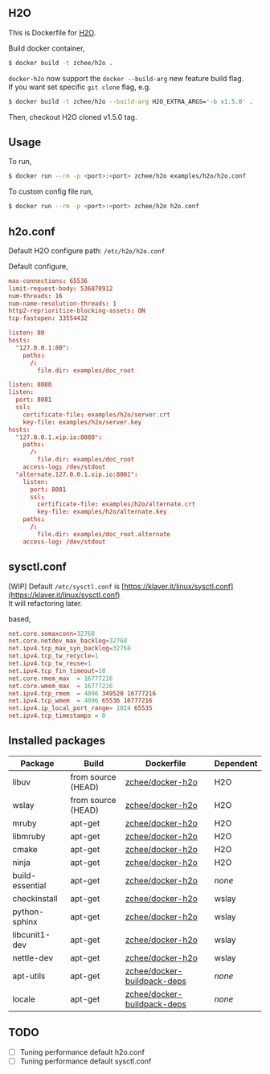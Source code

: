 ## H2O

This is Dockerfile for [H2O](https://github.com/h2o/h2o).

Build docker container,

```bash
$ docker build -t zchee/h2o .
```

`docker-h2o` now support the `docker --build-arg` new feature build flag.  
If you want set specific `git clone` flag, e.g.

```bash
$ docker build -t zchee/h2o --build-arg H2O_EXTRA_ARGS='-b v1.5.0' .
```
Then, checkout H2O cloned v1.5.0 tag.

## Usage

To run,

```bash
$ docker run --rm -p <port>:<port> zchee/h2o examples/h2o/h2o.conf
```

To custom config file run,

```bash
$ docker run --rm -p <port>:<port> zchee/h2o h2o.conf
```

## h2o.conf
Default H2O configure path: `/etc/h2o/h2o.conf`

Default configure, 

```conf
max-connections: 65536
limit-request-body: 536870912
num-threads: 16
num-name-resolution-threads: 1
http2-reprioritize-blocking-assets: ON
tcp-fastopen: 33554432

listen: 80
hosts:
  "127.0.0.1:80":
    paths:
      /:
        file.dir: examples/doc_root

listen: 8080
listen:
  port: 8081
  ssl:
    certificate-file: examples/h2o/server.crt
    key-file: examples/h2o/server.key
hosts:
  "127.0.0.1.xip.io:8080":
    paths:
      /:
        file.dir: examples/doc_root
    access-log: /dev/stdout
  "alternate.127.0.0.1.xip.io:8081":
    listen:
      port: 8081
      ssl:
        certificate-file: examples/h2o/alternate.crt
        key-file: examples/h2o/alternate.key
    paths:
      /:
        file.dir: examples/doc_root.alternate
    access-log: /dev/stdout
```

## sysctl.conf

[WIP] Default `/etc/sysctl.conf` is [https://klaver.it/linux/sysctl.conf](https://klaver.it/linux/sysctl.conf)  
It will refactoring later.

based, 
```conf
net.core.somaxconn=32768
net.core.netdev_max_backlog=32768
net.ipv4.tcp_max_syn_backlog=32768
net.ipv4.tcp_tw_recycle=1
net.ipv4.tcp_tw_reuse=1
net.ipv4.tcp_fin_timeout=10
net.core.rmem_max  = 16777216
net.core.wmem_max  = 16777216
net.ipv4.tcp_rmem  = 4096 349520 16777216
net.ipv4.tcp_wmem  = 4096 65536 16777216
net.ipv4.ip_local_port_range= 1024 65535
net.ipv4.tcp_timestamps = 0
```

## Installed packages

| Package         | Build              | Dockerfile                                                                    | Dependent |
|-----------------|--------------------|-------------------------------------------------------------------------------|-----------|
| libuv           | from source (HEAD) | [zchee/docker-h2o](https://github.com/zchee/docker-h2o)                       | H2O       |
| wslay           | from source (HEAD) | [zchee/docker-h2o](https://github.com/zchee/docker-h2o)                       | H2O       |
| mruby           | apt-get            | [zchee/docker-h2o](https://github.com/zchee/docker-h2o)                       | H2O       |
| libmruby        | apt-get            | [zchee/docker-h2o](https://github.com/zchee/docker-h2o)                       | H2O       |
| cmake           | apt-get            | [zchee/docker-h2o](https://github.com/zchee/docker-h2o)                       | H2O       |
| ninja           | apt-get            | [zchee/docker-h2o](https://github.com/zchee/docker-h2o)                       | H2O       |
| build-essential | apt-get            | [zchee/docker-h2o](https://github.com/zchee/docker-h2o)                       | *none*    |
| checkinstall    | apt-get            | [zchee/docker-h2o](https://github.com/zchee/docker-h2o)                       | wslay     |
| python-sphinx   | apt-get            | [zchee/docker-h2o](https://github.com/zchee/docker-h2o)                       | wslay     |
| libcunit1-dev   | apt-get            | [zchee/docker-h2o](https://github.com/zchee/docker-h2o)                       | wslay     |
| nettle-dev      | apt-get            | [zchee/docker-h2o](https://github.com/zchee/docker-h2o)                       | wslay     |
| apt-utils       | apt-get            | [zchee/docker-buildpack-deps](https://github.com/zchee/docker-buildpack-deps) | *none*    |
| locale          | apt-get            | [zchee/docker-buildpack-deps](https://github.com/zchee/docker-buildpack-deps) | *none*    |

## TODO

- [ ] Tuning performance default h2o.conf
- [ ] Tuning performance default sysctl.conf
